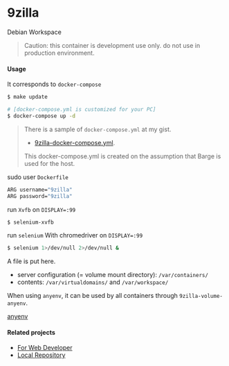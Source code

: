 # 9zilla
Debian Workspace

> Caution: this container is development use only. do not use in production environment.

#### Usage
It corresponds to `docker-compose`

``` sh
$ make update

# [docker-compose.yml is customized for your PC]
$ docker-compose up -d
```

> There is a sample of `docker-compose.yml` at my gist.
>  - [9zilla-docker-compose.yml](https://gist.github.com/nobiki/24ecf417fe4292edf01698b5f3642edd).
>
> This docker-compose.yml is created on the assumption that Barge is used for the host.

sudo user `Dockerfile`

``` sh
ARG username="9zilla"
ARG password="9zilla"
```

run `Xvfb` on `DISPLAY=:99`

``` sh
$ selenium-xvfb
```

run `selenium` With chromedriver on `DISPLAY=:99`

``` sh
$ selenium 1>/dev/null 2>/dev/null &
```

A file is put here.

* server configuration (= volume mount directory): `/var/containers/`
* contents: `/var/virtualdomains/` and `/var/workspace/`

When using `anyenv`, it can be used by all containers through `9zilla-volume-anyenv`.

[anyenv](https://github.com/riywo/anyenv)

#### Related projects

* [For Web Developer](https://github.com/nobiki?utf8=%E2%9C%93&tab=repositories&q=9zilla-nginx&type=&language=)
* [Local Repository](https://github.com/nobiki?utf8=%E2%9C%93&tab=repositories&q=9zilla-repos&type=&language=)
